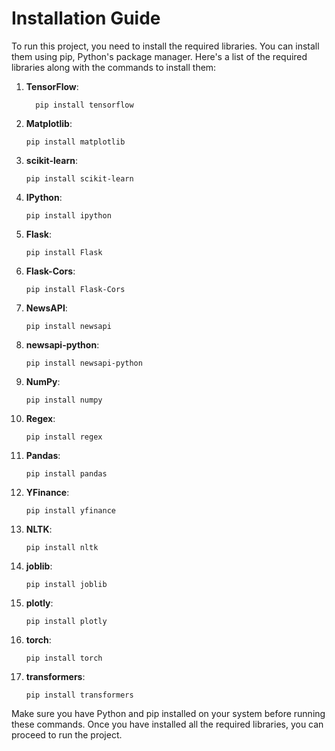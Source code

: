 
# Installation Guide

To run this project, you need to install the required libraries. You can install them using pip, Python's package manager. Here's a list of the required libraries along with the commands to install them:

1. **TensorFlow**: 
   ```
     pip install tensorflow
   ```

2. **Matplotlib**: 
   ```
   pip install matplotlib
   ```

3. **scikit-learn**: 
   ```
   pip install scikit-learn
   ```

4. **IPython**: 
   ```
   pip install ipython
   ```

5. **Flask**: 
   ```
   pip install Flask
   ```

6. **Flask-Cors**: 
   ```
   pip install Flask-Cors
   ```

7. **NewsAPI**: 
   ```
   pip install newsapi
   ```

8. **newsapi-python**: 
   ```
   pip install newsapi-python
   ```

9. **NumPy**: 
   ```
   pip install numpy
   ```

10. **Regex**: 
    ```
    pip install regex
    ```

11. **Pandas**: 
    ```
    pip install pandas
    ```

12. **YFinance**: 
    ```
    pip install yfinance
    ```

13. **NLTK**: 
    ```
    pip install nltk
    ```

14. **joblib**: 
    ```
    pip install joblib
    ```
    
15. **plotly**: 
    ```
    pip install plotly
    ```
    
16. **torch**: 
    ```
    pip install torch
    ```
    
17. **transformers**: 
    ```
    pip install transformers
    ```
    

Make sure you have Python and pip installed on your system before running these commands. Once you have installed all the required libraries, you can proceed to run the project.
